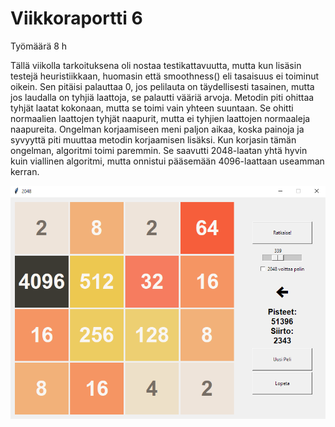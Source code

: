 # Viikkoraportti 6

Työmäärä 8 h

Tällä viikolla tarkoituksena oli nostaa testikattavuutta, mutta kun lisäsin testejä heuristiikkaan, huomasin että smoothness() eli tasaisuus ei toiminut oikein. Sen pitäisi palauttaa 0, jos pelilauta on täydellisesti tasainen, mutta jos laudalla on tyhjiä laattoja, se palautti vääriä arvoja. Metodin piti ohittaa tyhjät laatat kokonaan, mutta se toimi vain yhteen suuntaan. Se ohitti normaalien laattojen tyhjät naapurit, mutta ei tyhjien laattojen normaaleja naapureita. Ongelman korjaamiseen meni paljon aikaa, koska painoja ja syvyyttä piti muuttaa metodin korjaamisen lisäksi. Kun korjasin tämän ongelman, algoritmi toimi paremmin. Se saavutti 2048-laatan yhtä hyvin kuin viallinen algoritmi, mutta onnistui pääsemään 4096-laattaan useamman kerran.

![kuva](https://github.com/skeltal2/tira-harjoitustyo/blob/main/Dokumentaatio/viikko6_suoritus1.png)
